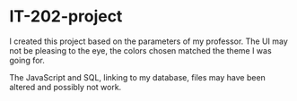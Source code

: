 # IT-202-project
I created this project based on the parameters of my professor. The UI may not be pleasing to the eye, the colors chosen matched the theme I was going for.

The JavaScript and SQL, linking to my database, files may have been altered and possibly not work.
